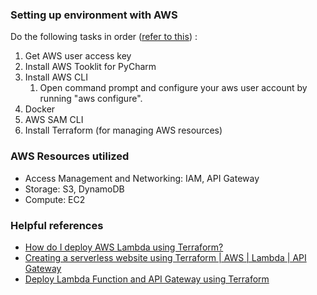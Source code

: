 ### Setting up environment with AWS
Do the following tasks in order 
([refer to this](https://docs.aws.amazon.com/toolkit-for-jetbrains/latest/userguide/setup-toolkit.html))
:

1. Get AWS user access key 
2. Install AWS Tooklit for PyCharm 
3. Install AWS CLI 
   1. Open command prompt and configure your aws user account by running "aws configure".
4. Docker
5. AWS SAM CLI
6. Install Terraform (for managing AWS resources)

### AWS Resources utilized
- Access Management and Networking: IAM, API Gateway
- Storage: S3, DynamoDB
- Compute: EC2

### Helpful references
- [How do I deploy AWS Lambda using Terraform?](https://www.youtube.com/watch?v=JSR7U700h0U)
- [Creating a serverless website using Terraform | AWS | Lambda | API Gateway](https://www.youtube.com/watch?v=wlVcso4Ut5o)
- [Deploy Lambda Function and API Gateway using Terraform](https://levelup.gitconnected.com/deploy-lambda-function-and-api-gateway-using-terraform-d12cdc50dee8)
